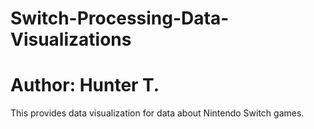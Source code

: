 # Switch-Processing-Data-Visualizations
# Author: Hunter T.

This provides data visualization for data about Nintendo Switch games.
